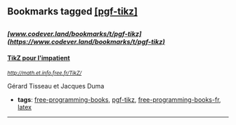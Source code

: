## Bookmarks tagged [[pgf-tikz]](https://www.codever.land/search?q=[pgf-tikz])

_<sup><sup>[www.codever.land/bookmarks/t/pgf-tikz](https://www.codever.land/bookmarks/t/pgf-tikz)</sup></sup>_
---
#### [TikZ pour l'impatient](http://math.et.info.free.fr/TikZ/)
_<sup>http://math.et.info.free.fr/TikZ/</sup>_

Gérard Tisseau et Jacques Duma
* **tags**: [free-programming-books](../tagged/free-programming-books.md), [pgf-tikz](../tagged/pgf-tikz.md), [free-programming-books-fr](../tagged/free-programming-books-fr.md), [latex](../tagged/latex.md)
---
